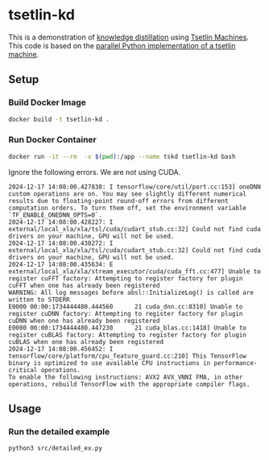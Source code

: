 # tsetlin-kd

This is a demonstration of [knowledge distillation](https://arxiv.org/abs/1503.02531) using [Tsetlin Machines](https://arxiv.org/abs/1804.01508). This code is based on the [parallel Python implementation of a tsetlin machine](https://github.com/cair/pyTsetlinMachineParallel).

## Setup

### Build Docker Image

```bash
docker build -t tsetlin-kd .
```

### Run Docker Container

```bash
docker run -it --rm  -v $(pwd):/app --name tskd tsetlin-kd bash
```

Ignore the following errors. We are not using CUDA.

```
2024-12-17 14:08:00.427838: I tensorflow/core/util/port.cc:153] oneDNN custom operations are on. You may see slightly different numerical results due to floating-point round-off errors from different computation orders. To turn them off, set the environment variable `TF_ENABLE_ONEDNN_OPTS=0`.
2024-12-17 14:08:00.428227: I external/local_xla/xla/tsl/cuda/cudart_stub.cc:32] Could not find cuda drivers on your machine, GPU will not be used.
2024-12-17 14:08:00.430272: I external/local_xla/xla/tsl/cuda/cudart_stub.cc:32] Could not find cuda drivers on your machine, GPU will not be used.
2024-12-17 14:08:00.435634: E external/local_xla/xla/stream_executor/cuda/cuda_fft.cc:477] Unable to register cuFFT factory: Attempting to register factory for plugin cuFFT when one has already been registered
WARNING: All log messages before absl::InitializeLog() is called are written to STDERR
E0000 00:00:1734444480.444560      21 cuda_dnn.cc:8310] Unable to register cuDNN factory: Attempting to register factory for plugin cuDNN when one has already been registered
E0000 00:00:1734444480.447230      21 cuda_blas.cc:1418] Unable to register cuBLAS factory: Attempting to register factory for plugin cuBLAS when one has already been registered
2024-12-17 14:08:00.456452: I tensorflow/core/platform/cpu_feature_guard.cc:210] This TensorFlow binary is optimized to use available CPU instructions in performance-critical operations.
To enable the following instructions: AVX2 AVX_VNNI FMA, in other operations, rebuild TensorFlow with the appropriate compiler flags.
```

## Usage

### Run the detailed example

```bash
python3 src/detailed_ex.py
```
